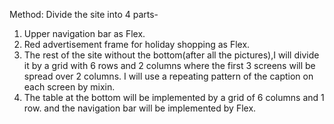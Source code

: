 Method: Divide the site into 4 parts-
1) Upper navigation bar as Flex.
2) Red advertisement frame for holiday shopping as Flex.
3) The rest of the site without the bottom(after all the pictures),I will divide it by a grid with 6 rows and 2 columns where the first 3 screens will be spread over 2 columns. I will use a repeating pattern of the caption on each screen by mixin.
4) The table at the bottom will be implemented by a grid of 6 columns and 1 row. and the navigation bar will be implemented by Flex. 